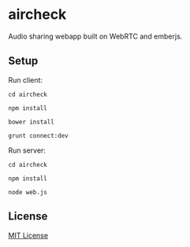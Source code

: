 aircheck
=======

Audio sharing webapp built on WebRTC and emberjs.


## Setup

Run client:

`cd aircheck`

`npm install`

`bower install`

`grunt connect:dev`


Run server:

`cd aircheck`

`npm install`

`node web.js`

## License
[MIT License](http://en.wikipedia.org/wiki/MIT_License)
